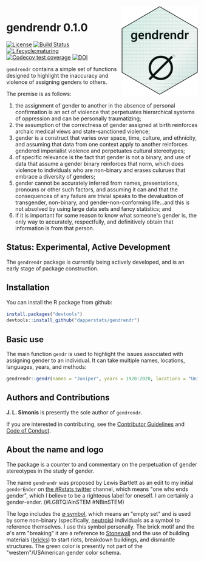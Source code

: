 <img src="man/figures/gendrendr.png" width="200px" align="right">

# gendrendr 0.1.0

[![License](https://img.shields.io/badge/license-MIT-blue.svg)](https://raw.githubusercontent.com/dapperstats/gendrendr/master/LICENSE)
[![Build Status](https://api.travis-ci.org/dapperstats/gendrendr.svg?branch=master)](https://travis-ci.org/dapperstats/gendrendr)
[![Lifecycle:maturing](https://img.shields.io/badge/lifecycle-experimental-orange.svg)](https://www.tidyverse.org/lifecycle/#experimental)
[![Codecov test coverage](https://img.shields.io/codecov/c/github/dapperstats/gendrendr/master.svg)](https://codecov.io/github/dapperstats/gendrendr/branch/master)
[![DOI](https://zenodo.org/badge/218626667.svg)](https://zenodo.org/badge/latestdoi/218626667)


`gendrendr` contains a simple set of functions designed to highlight the inaccuracy and violence of assigning genders to others.


The premise is as follows: 
1. the assignment of gender to another in the absence of personal confirmation is an act of violence that perpetuates hierarchical systems of oppression and can be personally traumatizing; 
2. the assumption of the correctness of gender assigned at birth reinforces archaic medical views and state-sanctioned violence; 
3. gender is a construct that varies over space, time, culture, and ethnicity, and assuming that data from one context apply to another reinforces gendered imperialist violence and perpetuates cultural stereotypes; 
4. of specific relevance is the fact that gender is not a binary, and use of data that assume a gender binary reinforces that norm, which does violence to individuals who are non-binary and erases culurues that embrace a diversity of genders; 
5. gender cannot be accurately inferred from names, presentations, pronouns or other such factors, and assuming it can and that the consequences of any failure are trivial speaks to the devaluation of transgender, non-binary, and gender-non-conforming life...and this is not absolved by using large data sets and fancy statistics; and 
6. if it is important for some reason to know what someone's gender is, the only way to accurately, respectfully, and definitively obtain that information is from that person.

## Status: Experimental, Active Development

The `gendrendr` package is currently being actively developed, and is an early stage of package construction.

## Installation

You can install the R package from github:

```r
install.packages("devtools")
devtools::install_github("dapperstats/gendrendr")
```

## Basic use

The main function `gendr` is used to highlight the issues associated with assigning gender to an individual. It can take multiple names, locations, languages, years, and methods:

```r
gendrendr::gendr(names = "Juniper", years = 1920:2020, locations = "United States", language = "English", method = "standard")
```

## Authors and Contributions

**J. L. Simonis** is presently the sole author of `gendrendr`. 

If you are interested in contributing, see the [Contributor Guidelines](https://github.com/dapperstats/gendrendr/blob/master/CONTRIBUTING.md) and [Code of Conduct](https://github.com/dapperstats/gendrendr/blob/master/CODE_OF_CONDUCT.md).

## About the name and logo

The package is a counter to and commentary on the perpetuation of gender stereotypes in the study of gender. 

The name `gendrendr` was proposed by Lewis Bartlett as an edit to my initial `genderEnder` on [the #Rstats twitter](https://twitter.com/BeesAndBaking/status/1189372151268282368) channel, which means "one who ends gender", which I believe to be a righteous label for oneself. I am certainly a gender-ender. (#LGBTQIAinSTEM #NBinSTEM)

The logo includes the [&#8709; symbol](https://en.wikipedia.org/wiki/Empty_set), which means an "empty set" and is used by some non-binary (specifically, [neutrois](https://nonbinary.wiki/wiki/Neutrois)) individuals as a symbol to reference themselves. I use this symbol personally. The brick motif and the &#8709;'s arm "breaking" it are a reference to [Stonewall](https://en.wikipedia.org/wiki/Stonewall_riots) and the use of building materials ([bricks](https://www.nytimes.com/2019/05/31/us/first-brick-at-stonewall-lgbtq.html)) to start riots, breakdown buildings, and dismantle structures. The green color is presently not part of the "western"/USAmerican gender color schema.

